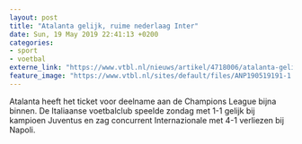 ```yaml
---
layout: post
title: "Atalanta gelijk, ruime nederlaag Inter"
date: Sun, 19 May 2019 22:41:13 +0200
categories: 
- sport 
- voetbal 
externe_link: "https://www.vtbl.nl/nieuws/artikel/4718006/atalanta-gelijk-ruime-nederlaag-inter"
feature_image: "https://www.vtbl.nl/sites/default/files/ANP190519191-1.jpg"
---
```


Atalanta heeft het ticket voor deelname aan de Champions League bijna binnen. De Italiaanse voetbalclub speelde zondag met 1-1 gelijk bij kampioen Juventus en zag concurrent Internazionale met 4-1 verliezen bij Napoli.
